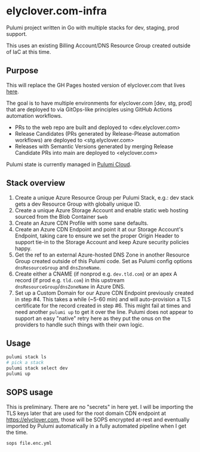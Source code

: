 # elyclover.com-infra

Pulumi project written in Go with multiple stacks for dev, staging, prod support.

This uses an existing Billing Account/DNS Resource Group created outside of IaC at this time.

## Purpose

This will replace the GH Pages hosted version of elyclover.com that
lives [here](https://github.com/kevholmes/elyclover.com).

The goal is to have multiple environments for elyclover.com [dev, stg, prod] that are
deployed to via GitOps-like principles using GitHub Actions automation workflows.

- PRs to the web repo are built and deployed to <dev.elyclover.com>
- Release Candidates (PRs generated by Release-Please automation workflows) are deployed to <stg.elyclover.com>
- Releases with Semantic Versions generated by merging Release Candidate PRs into main are deployed to <elyclover.com>

Pulumi state is currently managed in [Pulumi Cloud](https://app.pulumi.com/kevholmes/elyclover.com-infra).

## Stack overview

1. Create a unique Azure Resource Group per Pulumi Stack, e.g.: dev stack gets a dev Resource Group with globally unique ID.
2. Create a unique Azure Storage Account and enable static web hosting sourced from the Blob Container `$web`
3. Create an Azure CDN Profile with some sane defaults.
4. Create an Azure CDN Endpoint and point it at our Storage Account's Endpoint, taking care to ensure we set the proper Origin Header
to support tie-in to the Storage Account and keep Azure security policies happy.
5. Get the ref to an external Azure-hosted DNS Zone in another Resource Group created outside of this Pulumi code. Set as Pulumi config options
`dnsResourceGroup` and `dnsZoneName`.
6. Create either a CNAME (if nonprod e.g. `dev.tld.com`) or an apex A record (if prod e.g. `tld.com`) in this upstream `dnsResourceGroup`/`dnsZoneName` in Azure DNS.
7. Set up a Custom Domain for our Azure CDN Endpoint previously created in step #4. This takes a while (~5-60 min) and will auto-provision a TLS certificate
for the record created in step #6. This might fail at times and need another `pulumi up` to get it over the line. Pulumi does not appear to support an easy "native" retry
here as they put the onus on the providers to handle such things with their own logic.

## Usage

```bash
pulumi stack ls
# pick a stack
pulumi stack select dev
pulumi up
```

## SOPS usage

This is preliminary. There are no "secrets" in here yet. I will be importing the TLS keys later that are used
for the root domain CDN endpoint at <https://elyclover.com>, those will be SOPS encrypted at-rest and eventually imported by Pulumi
automatically in a fully automated pipeline when I get the time.

```bash
sops file.enc.yml
```
